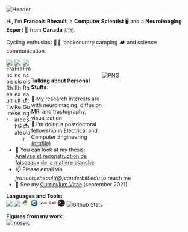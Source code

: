 ![Header](https://i.ibb.co/t8XqcTt/mincraft.png])

Hi, I'm **Francois Rheault**, a **Computer Scientist** 🖥️ and a **Neuroimaging Expert** 🧠 from **Canada** 🇨🇦.

Cycling enthusiast 🚴‍♂️, backcountry camping 🏕️ and science communication.

<a href="https://twitter.com/home">
  <img align="left" alt="Francois Rheault Twitter" width="22px" src="https://cdn.jsdelivr.net/npm/simple-icons@v3/icons/twitter.svg" />
</a>
<a href="https://www.researchgate.net/profile/Francois-Rheault">
  <img align="left" alt="Francois Rheault ResearchGate" width="22px" src="https://cdn.jsdelivr.net/npm/simple-icons@3.1.0/icons/researchgate.svg" />
</a>
<a href="https://scholar.google.com/citations?user=IWMMMGsAAAAJ&hl=en">
  <img align="left" alt="Francois Rheault GoogleScholar" width="22px" src="https://cdn.jsdelivr.net/npm/simple-icons@3.1.0/icons/googlescholar.svg" />
</a>

<br />
<br />

  <img align="right" alt="PNG" src="https://i.ibb.co/7tTTBbN/Francois-Rheault-Ude-S.jpg" width="250" height="250"/>

**Talking about Personal Stuffs:**
- 🔬 My research interests are with neuroimaging, diffusion MRI and tractography, visualization
- 💼 I’m doing a postdoctoral fellowship in Electrical and Computer Engineering [(profile)](https://www.vanderbilt.edu/vise/visepeople/francois-rheault/)
- 📜 You can look at my thesis: [Analyse et reconstruction de faisceaux de la matière blanche](https://savoirs.usherbrooke.ca/handle/11143/17255)
- 📫 Please email via *francois.rheault(@)vanderbilt.edu* to reach me
- 📝 See my [Curriculum Vitae](https://drive.google.com/file/d/1QMkmDpPJNnzZ7ZfNnn_0uUDFEKIenriq/view?usp=sharing) (september 2021)


**Languages and Tools:**  
<code><img height="20" src="https://github.com/nextflow-io/trademark/blob/master/nextflow-icon-128x128.png?raw=true"></code>
<code><img height="20" src="https://sylabs.io/assets/svg/singularity-logo.svg"></code>
<code><img height="20" src="https://raw.githubusercontent.com/github/explore/80688e429a7d4ef2fca1e82350fe8e3517d3494d/topics/python/python.png"></code>
<code><img height="20" src="https://raw.githubusercontent.com/github/explore/80688e429a7d4ef2fca1e82350fe8e3517d3494d/topics/cpp/cpp.png"></code>
<code><img height="20" src="https://raw.githubusercontent.com/github/explore/80688e429a7d4ef2fca1e82350fe8e3517d3494d/topics/bash/bash.png"></code>
<code><img height="20" src="https://raw.githubusercontent.com/github/explore/80688e429a7d4ef2fca1e82350fe8e3517d3494d/topics/git/git.png"></code>
<code><img height="20" src="https://raw.githubusercontent.com/github/explore/80688e429a7d4ef2fca1e82350fe8e3517d3494d/topics/terminal/terminal.png"></code>
![Github Stats](https://github-readme-stats.vercel.app/api?username=frheault&show_icons=true&hide_border=true)

**Figures from my work:**  
<a href="https://ibb.co/Yj7dq4Y"><img src="https://i.ibb.co/dK0pzs1/mosaic.png" alt="mosaic" border="0"></a>
